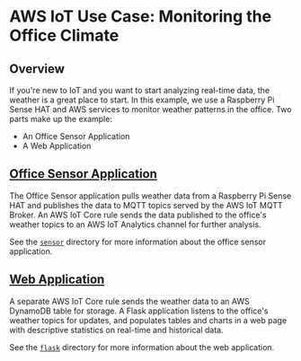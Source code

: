 # AWS IoT Use Case: Monitoring the Office Climate
## Overview
If you're new to IoT and you want to start analyzing real-time data, the weather is a great place to start. In this example, we use a Raspberry Pi Sense HAT and AWS services to monitor weather patterns in the office. Two parts make up the example:
* An Office Sensor Application
* A Web Application

## [Office Sensor Application](/sensor/)
The Office Sensor application pulls weather data from a Raspberry Pi Sense HAT and publishes the data to MQTT topics served by the AWS IoT MQTT Broker. An AWS IoT Core rule sends the data published to the office's weather topics to an AWS IoT Analytics channel for further analysis.

See the [`sensor`](/sensor/) directory for more information about the office sensor application.

## [Web Application](/flask/)
A separate AWS IoT Core rule sends the weather data to an AWS DynamoDB table for storage. A Flask application listens to the office's weather topics for updates, and populates tables and charts in a web page with descriptive statistics on real-time and historical data.

See the [`flask`](/flask/) directory for more information about the web application.
